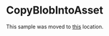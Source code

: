 # CopyBlobIntoAsset

This sample was moved to [this](https://azure.microsoft.com/documentation/samples/media-services-dotnet-copy-blob-into-asset/) location.